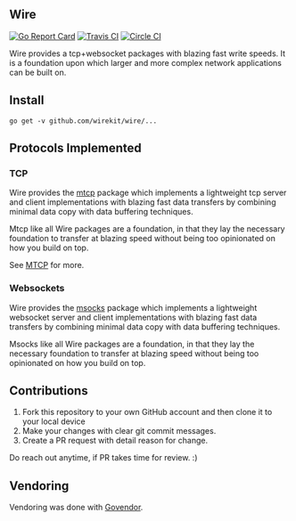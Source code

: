 Wire
------
[![Go Report Card](https://goreportcard.com/badge/github.com/wirekit/wire)](https://goreportcard.com/report/github.com/wirekit/wire)
[![Travis CI](https://travis-ci.org/wirekit/wire.svg?master=branch)](https://travis-ci.org/wirekit/wire)
[![Circle CI](https://circleci.com/gh/wirekit/wire.svg?style=svg)](https://circleci.com/gh/wirekit/wire)

Wire provides a tcp+websocket packages with blazing fast write speeds. It is a foundation upon which larger and more complex network applications can be built on.

## Install

```
go get -v github.com/wirekit/wire/...
```

## Protocols Implemented

### TCP

Wire provides the [mtcp](./mtcp) package which implements a lightweight tcp server and client implementations with blazing fast data transfers by combining minimal data copy with data buffering techniques. 

Mtcp like all Wire packages are a foundation, in that they lay the necessary foundation to transfer at blazing speed without being too opinionated on how you build on top.


See [MTCP](./mtcp) for more.

### Websockets

Wire provides the [msocks](./msocks) package which implements a lightweight websocket server and client implementations with blazing fast data transfers by combining minimal data copy with data buffering techniques. 

Msocks like all Wire packages are a foundation, in that they lay the necessary foundation to transfer at blazing speed without being too opinionated on how you build on top.


## Contributions

1. Fork this repository to your own GitHub account and then clone it to your local device
2. Make your changes with clear git commit messages.
3. Create a PR request with detail reason for change.

Do reach out anytime, if PR takes time for review. :)

## Vendoring
Vendoring was done with [Govendor](https://github.com/kardianos/govendor).
